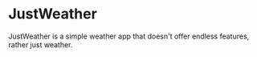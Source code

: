 # JustWeather
JustWeather is a simple weather app that doesn't offer endless features, rather just weather.
